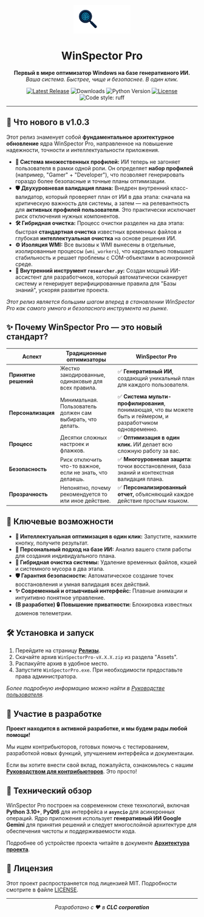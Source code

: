 <p align="center">
  <img src="./assets/logo.png" alt="WinSpector Pro Logo" width="150"/>
</p>

<h1 align="center">WinSpector Pro</h1>

<p align="center">
  <strong>Первый в мире оптимизатор Windows на базе генеративного ИИ.</strong>
  <br>
  <em>Ваша система. Быстрее, чище и безопаснее. В один клик.</em>
</p>

<p align="center">
    <!-- Улучшенные бейджи -->
    <a href="https://github.com/deeCaTofficial/WinSpectorPro/releases/latest"><img src="https://img.shields.io/github/v/release/deeCaTofficial/WinSpectorPro?display_name=tag&include_prereleases&label=release&color=blueviolet" alt="Latest Release"></a>
    <img src="https://img.shields.io/github/downloads/deeCaTofficial/WinSpectorPro/total?label=downloads&color=green" alt="Downloads">
    <img src="https://img.shields.io/badge/python-3.10+-blue.svg" alt="Python Version">
    <a href="https://github.com/deeCaTofficial/WinSpectorPro/blob/main/LICENSE"><img src="https://img.shields.io/github/license/deeCaTofficial/WinSpectorPro" alt="License"></a>
    <img src="https://img.shields.io/badge/code%20style-ruff-black.svg" alt="Code style: ruff">
</p>

---

## 🚀 Что нового в v1.0.3

Этот релиз знаменует собой **фундаментальное архитектурное обновление** ядра WinSpector Pro, направленное на повышение надежности, точности и интеллектуальности приложения.

-   **🧠 Система множественных профилей:** ИИ теперь не загоняет пользователя в рамки одной роли. Он определяет **набор профилей** (например, "Gamer" + "Developer"), что позволяет генерировать гораздо более безопасные и точные планы оптимизации.
-   **🛡️ Двухуровневая валидация плана:** Внедрен внутренний класс-валидатор, который проверяет план от ИИ в два этапа: сначала на критическую важность для системы, а затем — на релевантность для **активных профилей пользователя**. Это практически исключает риск отключения нужных компонентов.
-   **🛠️ Гибридная очистка:** Процесс очистки разделен на два этапа: быстрая **стандартная очистка** известных временных файлов и глубокая **интеллектуальная очистка** на основе решения ИИ.
-   **⚙️ Изоляция WMI:** Все вызовы к WMI вынесены в отдельные, изолированные процессы (`wmi_workers`), что кардинально повышает стабильность и решает проблемы с COM-объектами в асинхронной среде.
-   **🔬 Внутренний инструмент `researcher.py`:** Создан мощный ИИ-ассистент для разработчиков, который автоматически сканирует систему и генерирует верифицированные правила для "Базы знаний", ускоряя развитие проекта.

*Этот релиз является большим шагом вперед в становлении WinSpector Pro как самого умного и безопасного инструмента на рынке.*

## ✨ Почему WinSpector Pro — это новый стандарт?

| Аспект                   | Традиционные оптимизаторы                                    | WinSpector Pro                                                                 |
| ------------------------ | ------------------------------------------------------------ | ------------------------------------------------------------------------------ |
| **Принятие решений**     | Жестко закодированные, одинаковые для всех правила.          | ✅ **Генеративный ИИ**, создающий уникальный план для каждого пользователя.      |
| **Персонализация**       | Минимальная. Пользователь должен сам выбирать, что делать.   | ✅ **Система мульти-профилирования**, понимающая, что вы можете быть и геймером, и разработчиком одновременно. |
| **Процесс**              | Десятки сложных настроек и флажков.                          | ✅ **Оптимизация в один клик.** ИИ делает всю сложную работу за вас.          |
| **Безопасность**         | Риск отключить что-то важное, если не знать, что делаешь.    | ✅ **Многоуровневая защита:** точки восстановления, база знаний и контекстная валидация плана. |
| **Прозрачность**         | Непонятно, почему рекомендуется то или иное действие.        | ✅ **Персонализированный отчет,** объясняющий каждое действие простым языком. |

## 🚀 Ключевые возможности

-   **🤖 Интеллектуальная оптимизация в один клик:** Запустите, нажмите кнопку, получите результат.
-   **🧠 Персональный подход на базе ИИ:** Анализ вашего стиля работы для создания индивидуального плана.
-   **🧹 Гибридная очистка системы:** Удаление временных файлов, кэшей и системного мусора в два этапа.
-   **🛡️ Гарантия безопасности:** Автоматическое создание точек восстановления и умная валидация всех действий.
-   **✨ Современный и отзывчивый интерфейс:** Плавные анимации и интуитивно понятное управление.
-   **(В разработке) 🔒 Повышение приватности:** Блокировка известных доменов телеметрии.

## 🛠️ Установка и запуск

1.  Перейдите на страницу **[Релизы](https://github.com/deeCaTofficial/WinSpectorPro/releases/latest)**.
2.  Скачайте архив `WinSpectorPro-vX.X.X.zip` из раздела "Assets".
3.  Распакуйте архив в удобное место.
4.  Запустите `WinSpectorPro.exe`. При необходимости предоставьте права администратора.

*Более подробную информацию можно найти в [Руководстве пользователя](./docs/USER_GUIDE.md).*

## 🤝 Участие в разработке

**Проект находится в активной разработке, и мы будем рады любой помощи!**

Мы ищем контрибьюторов, готовых помочь с тестированием, разработкой новых функций, улучшением интерфейса и документации.

Если вы хотите внести свой вклад, пожалуйста, ознакомьтесь с нашим **[Руководством для контрибьюторов](./CONTRIBUTING.md)**. Это просто!

<!-- ### УЛУЧШЕНИЕ: Добавляем секцию для технарей ### -->
## 🔧 Технический обзор

WinSpector Pro построен на современном стеке технологий, включая **Python 3.10+**, **PyQt6** для интерфейса и **`asyncio`** для асинхронных операций. Ядро приложения использует **генеративный ИИ Google Gemini** для принятия решений и следует многослойной архитектуре для обеспечения чистоты и поддерживаемости кода.

Подробнее об устройстве проекта читайте в документе **[Архитектура проекта](./docs/ARCHITECTURE.md)**.

## 📄 Лицензия

Этот проект распространяется под лицензией MIT. Подробности смотрите в файле [LICENSE](./LICENSE).

---
<p align="center">
  <em>Разработано с ❤️ в <strong>CLC corporation</strong></em>
</p>